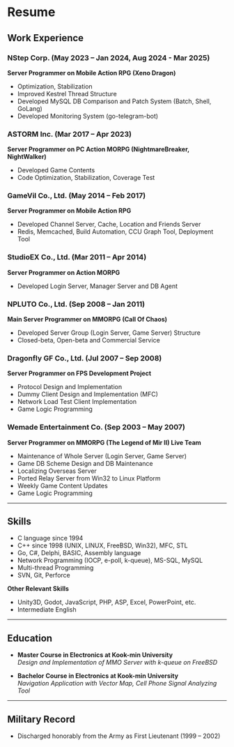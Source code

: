 # Resume

## Work Experience

### NStep Corp. (May 2023 – Jan 2024, Aug 2024 - Mar 2025)
**Server Programmer on Mobile Action RPG (Xeno Dragon)**
- Optimization, Stabilization  
- Improved Kestrel Thread Structure  
- Developed MySQL DB Comparison and Patch System (Batch, Shell, GoLang)  
- Developed Monitoring System (go-telegram-bot)  

### ASTORM Inc. (Mar 2017 – Apr 2023)
**Server Programmer on PC Action MORPG (NightmareBreaker, NightWalker)**
- Developed Game Contents  
- Code Optimization, Stabilization, Coverage Test  

### GameVil Co., Ltd. (May 2014 – Feb 2017)
**Server Programmer on Mobile Action RPG**
- Developed Channel Server, Cache, Location and Friends Server  
- Redis, Memcached, Build Automation, CCU Graph Tool, Deployment Tool  

### StudioEX Co., Ltd. (Mar 2011 – Apr 2014)
**Server Programmer on Action MORPG**
- Developed Login Server, Manager Server and DB Agent  

### NPLUTO Co., Ltd. (Sep 2008 – Jan 2011)
**Main Server Programmer on MMORPG (Call Of Chaos)**
- Developed Server Group (Login Server, Game Server) Structure  
- Closed-beta, Open-beta and Commercial Service  

### Dragonfly GF Co., Ltd. (Jul 2007 – Sep 2008)
**Server Programmer on FPS Development Project**
- Protocol Design and Implementation  
- Dummy Client Design and Implementation (MFC)  
- Network Load Test Client Implementation  
- Game Logic Programming  

### Wemade Entertainment Co. (Sep 2003 – May 2007)
**Server Programmer on MMORPG (The Legend of Mir II) Live Team**
- Maintenance of Whole Server (Login Server, Game Server)  
- Game DB Scheme Design and DB Maintenance  
- Localizing Overseas Server  
- Ported Relay Server from Win32 to Linux Platform  
- Weekly Game Content Updates  
- Game Logic Programming  

---

## Skills

- C language since 1994  
- C++ since 1998 (UNIX, LINUX, FreeBSD, Win32), MFC, STL  
- Go, C#, Delphi, BASIC, Assembly language  
- Network Programming (IOCP, e-poll, k-queue), MS-SQL, MySQL  
- Multi-thread Programming  
- SVN, Git, Perforce  

**Other Relevant Skills**  
- Unity3D, Godot, JavaScript, PHP, ASP, Excel, PowerPoint, etc.  
- Intermediate English  

---

## Education

- **Master Course in Electronics at Kook-min University**  
  *Design and Implementation of MMO Server with k-queue on FreeBSD*  

- **Bachelor Course in Electronics at Kook-min University**  
  *Navigation Application with Vector Map, Cell Phone Signal Analyzing Tool*  

---

## Military Record

- Discharged honorably from the Army as First Lieutenant (1999 – 2002)  
